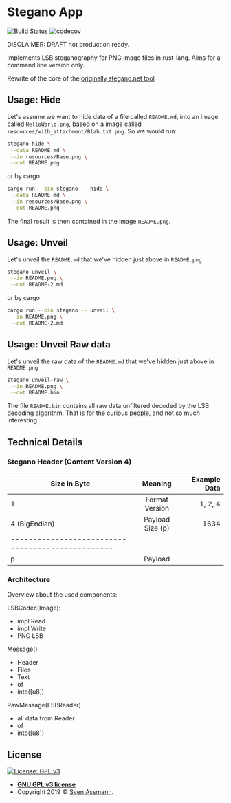 # Stegano App

[![Build Status](https://travis-ci.org/steganogram/cli.rs.svg?branch=master)](https://travis-ci.org/steganogram/cli.rs)
[![codecov](https://codecov.io/gh/steganogram/cli.rs/branch/master/graph/badge.svg)](https://codecov.io/gh/steganogram/cli.rs)

DISCLAIMER: DRAFT not production ready.

Implements LSB steganography for PNG image files in rust-lang. Aims for a command line version only.

Rewrite of the core of the [originally stegano.net tool][1]

## Usage: Hide

Let's assume we want to hide data of a file called `README.md`, into an image called `HelloWorld.png`, based on a image called `resources/with_attachment/Blah.txt.png`. So we would run:

```sh
stegano hide \
 --data README.md \
 --in resources/Base.png \
 --out README.png
```

or by cargo

```sh
cargo run --bin stegano -- hide \
 --data README.md \
 --in resources/Base.png \
 --out README.png
```

The final result is then contained in the image `README.png`.

## Usage: Unveil

Let's unveil the `README.md` that we've hidden just above in `README.png`

```sh
stegano unveil \
 --in README.png \
 --out README-2.md
```

or by cargo

```sh
cargo run --bin stegano -- unveil \
 --in README.png \
 --out README-2.md
```

## Usage: Unveil Raw data

Let's unveil the raw data of the `README.md` that we've hidden just above in `README.png`

```sh
stegano unveil-raw \
 --in README.png \
 --out README.bin
```

The file `README.bin` contains all raw data unfiltered decoded by the LSB decoding algorithm. That is for the curious people, and not so much interesting.

## Technical Details

### Stegano Header (Content Version 4)

| Size in Byte  |     Meaning      | Example Data |
|---------------|:----------------:|-------------:|
| 1             | Format Version   | 1, 2, 4      |
| 4 (BigEndian) | Payload Size (p) | 1634         |
|-------------------------------------------------|
| p             | Payload          |              |


### Architecture

Overview about the used components:

LSBCodec(Image):
 - impl Read
 - impl Write
 - PNG LSB

Message()
 - Header
 - Files
 - Text
 - of<LSBReader>
 - into([u8])

RawMessage(LSBReader)
 - all data from Reader
 - of<LSBReader>
 - into([u8])

## License

[![License: GPL v3](https://img.shields.io/badge/License-GPLv3-blue.svg)](https://www.gnu.org/licenses/gpl-3.0)

  - **[GNU GPL v3 license](https://www.gnu.org/licenses/gpl-3.0)**
  - Copyright 2019 © [Sven Assmann][2].

[1]: https://svenomenal.net/devel/steganoV2
[2]: https://www.d34dl0ck.me